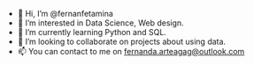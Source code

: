 - 👋 Hi, I’m @fernanfetamina
- 👀 I’m interested in Data Science, Web design.
- 🌱 I’m currently learning Python and SQL.
- 💞️ I’m looking to collaborate on projects about using data.
- 📫 You can contact to me on fernanda.arteagag@outlook.com

<!---
fernanfetamina/fernanfetamina is a ✨ special ✨ repository because its `README.md` (this file) appears on your GitHub profile.
You can click the Preview link to take a look at your changes.
--->
